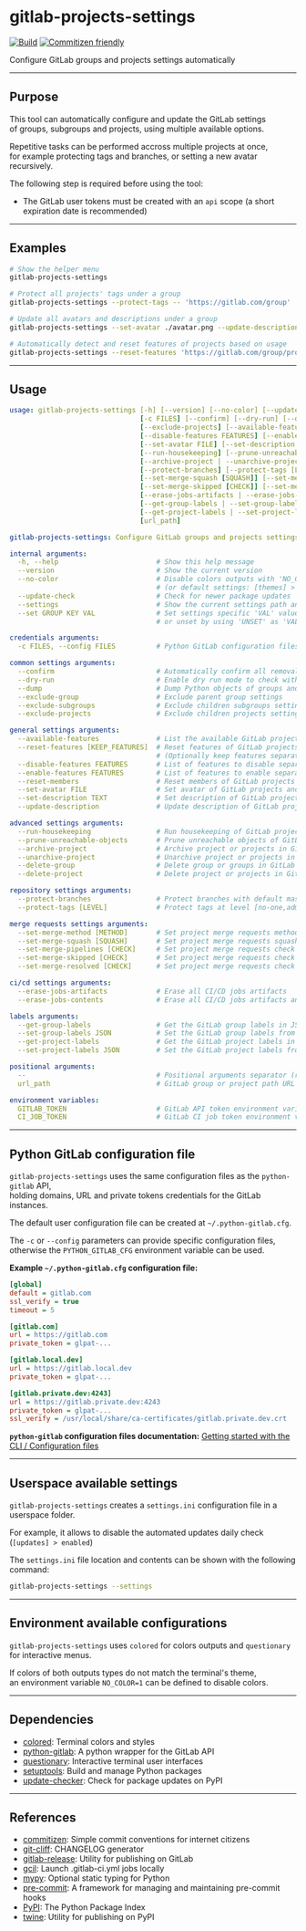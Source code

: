 # gitlab-projects-settings

<!-- markdownlint-disable no-inline-html -->

[![Build](https://gitlab.com/RadianDevCore/tools/gitlab-projects-settings/badges/main/pipeline.svg)](https://gitlab.com/RadianDevCore/tools/gitlab-projects-settings/-/commits/main/)
[![Commitizen friendly](https://img.shields.io/badge/commitizen-friendly-brightgreen.svg)](https://commitizen-tools.github.io/commitizen/)

Configure GitLab groups and projects settings automatically

---

## Purpose

This tool can automatically configure and update the GitLab settings  
of groups, subgroups and projects, using multiple available options.

Repetitive tasks can be performed accross multiple projects at once,  
for example protecting tags and branches, or setting a new avatar recursively.

The following step is required before using the tool:

- The GitLab user tokens must be created with an `api` scope (a short expiration date is recommended)

---

## Examples

<!-- prettier-ignore-start -->

```bash
# Show the helper menu
gitlab-projects-settings

# Protect all projects' tags under a group
gitlab-projects-settings --protect-tags -- 'https://gitlab.com/group'

# Update all avatars and descriptions under a group
gitlab-projects-settings --set-avatar ./avatar.png --update-description 'https://gitlab.com/group'

# Automatically detect and reset features of projects based on usage
gitlab-projects-settings --reset-features 'https://gitlab.com/group/project'
```

<!-- prettier-ignore-end -->

---

## Usage

<!-- prettier-ignore-start -->
<!-- readme-help-start -->

```yaml
usage: gitlab-projects-settings [-h] [--version] [--no-color] [--update-check] [--settings] [--set GROUP KEY VAL]
                                [-c FILES] [--confirm] [--dry-run] [--dump] [--exclude-group] [--exclude-subgroups]
                                [--exclude-projects] [--available-features] [--reset-features [KEEP_FEATURES]]
                                [--disable-features FEATURES] [--enable-features FEATURES] [--reset-members]
                                [--set-avatar FILE] [--set-description TEXT] [--update-description]
                                [--run-housekeeping] [--prune-unreachable-objects]
                                [--archive-project | --unarchive-project] [--delete-group] [--delete-project]
                                [--protect-branches] [--protect-tags [LEVEL]] [--set-merge-method [METHOD]]
                                [--set-merge-squash [SQUASH]] [--set-merge-pipelines [CHECK]]
                                [--set-merge-skipped [CHECK]] [--set-merge-resolved [CHECK]]
                                [--erase-jobs-artifacts | --erase-jobs-contents]
                                [--get-group-labels | --set-group-labels JSON]
                                [--get-project-labels | --set-project-labels JSON] [--]
                                [url_path]

gitlab-projects-settings: Configure GitLab groups and projects settings automatically

internal arguments:
  -h, --help                        # Show this help message
  --version                         # Show the current version
  --no-color                        # Disable colors outputs with 'NO_COLOR=1'
                                    # (or default settings: [themes] > no_color)
  --update-check                    # Check for newer package updates
  --settings                        # Show the current settings path and contents
  --set GROUP KEY VAL               # Set settings specific 'VAL' value to [GROUP] > KEY
                                    # or unset by using 'UNSET' as 'VAL'

credentials arguments:
  -c FILES, --config FILES          # Python GitLab configuration files (default: PYTHON_GITLAB_CFG environment)

common settings arguments:
  --confirm                         # Automatically confirm all removal and contents warnings
  --dry-run                         # Enable dry run mode to check without saving
  --dump                            # Dump Python objects of groups and projects
  --exclude-group                   # Exclude parent group settings
  --exclude-subgroups               # Exclude children subgroups settings
  --exclude-projects                # Exclude children projects settings

general settings arguments:
  --available-features              # List the available GitLab project features known by the tool
  --reset-features [KEEP_FEATURES]  # Reset features of GitLab projects based on usage
                                    # (Optionally keep features separated by ",")
  --disable-features FEATURES       # List of features to disable separated by ","
  --enable-features FEATURES        # List of features to enable separated by ","
  --reset-members                   # Reset members of GitLab projects and groups
  --set-avatar FILE                 # Set avatar of GitLab projects and groups
  --set-description TEXT            # Set description of GitLab projects and groups
  --update-description              # Update description of GitLab projects and groups automatically

advanced settings arguments:
  --run-housekeeping                # Run housekeeping of GitLab project or projects in groups
  --prune-unreachable-objects       # Prune unreachable objects of GitLab project or projects in groups
  --archive-project                 # Archive project or projects in GitLab groups
  --unarchive-project               # Unarchive project or projects in GitLab groups
  --delete-group                    # Delete group or groups in GitLab groups
  --delete-project                  # Delete project or projects in GitLab groups

repository settings arguments:
  --protect-branches                # Protect branches with default master/main, develop and staging
  --protect-tags [LEVEL]            # Protect tags at level [no-one,admins,maintainers,developers] (default: no-one)

merge requests settings arguments:
  --set-merge-method [METHOD]       # Set project merge requests method (Merge, Semi-linear, Fast-forward, default: Fast-forward)
  --set-merge-squash [SQUASH]       # Set project merge requests squashing (Do not allow, Allow, Encourage, Require, default: Allow)
  --set-merge-pipelines [CHECK]     # Set project merge requests check for successful pipelines (true, false, default: True)
  --set-merge-skipped [CHECK]       # Set project merge requests check for skipped pipelines (true, false, default: True)
  --set-merge-resolved [CHECK]      # Set project merge requests check for resolved threads (true, false, default: True)

ci/cd settings arguments:
  --erase-jobs-artifacts            # Erase all CI/CD jobs artifacts
  --erase-jobs-contents             # Erase all CI/CD jobs artifacts and traces

labels arguments:
  --get-group-labels                # Get the GitLab group labels in JSON format
  --set-group-labels JSON           # Set the GitLab group labels from JSON format
  --get-project-labels              # Get the GitLab project labels in JSON format
  --set-project-labels JSON         # Set the GitLab project labels from JSON format

positional arguments:
  --                                # Positional arguments separator (recommended)
  url_path                          # GitLab group or project path URL

environment variables:
  GITLAB_TOKEN                      # GitLab API token environment variable
  CI_JOB_TOKEN                      # GitLab CI job token environment variable (CI only)
```

<!-- readme-help-stop -->
<!-- prettier-ignore-end -->

---

## Python GitLab configuration file

`gitlab-projects-settings` uses the same configuration files as the `python-gitlab` API,  
holding domains, URL and private tokens credentials for the GitLab instances.

The default user configuration file can be created at `~/.python-gitlab.cfg`.

The `-c` or `--config` parameters can provide specific configuration files,  
otherwise the `PYTHON_GITLAB_CFG` environment variable can be used.

**Example `~/.python-gitlab.cfg` configuration file:**

```ini
[global]
default = gitlab.com
ssl_verify = true
timeout = 5

[gitlab.com]
url = https://gitlab.com
private_token = glpat-...

[gitlab.local.dev]
url = https://gitlab.local.dev
private_token = glpat-...

[gitlab.private.dev:4243]
url = https://gitlab.private.dev:4243
private_token = glpat-...
ssl_verify = /usr/local/share/ca-certificates/gitlab.private.dev.crt
```


**`python-gitlab` configuration files documentation:** [Getting started with the CLI / Configuration files](https://python-gitlab.readthedocs.io/en/stable/cli-usage.html#configuration-files)

---

## Userspace available settings

`gitlab-projects-settings` creates a `settings.ini` configuration file in a userspace folder.

For example, it allows to disable the automated updates daily check (`[updates] > enabled`)

The `settings.ini` file location and contents can be shown with the following command:

```bash
gitlab-projects-settings --settings
```

---

## Environment available configurations

`gitlab-projects-settings` uses `colored` for colors outputs and `questionary` for interactive menus.

If colors of both outputs types do not match the terminal's theme,  
an environment variable `NO_COLOR=1` can be defined to disable colors.

---

## Dependencies

- [colored](https://pypi.org/project/colored/): Terminal colors and styles
- [python-gitlab](https://pypi.org/project/python-gitlab/): A python wrapper for the GitLab API
- [questionary](https://pypi.org/project/questionary/): Interactive terminal user interfaces
- [setuptools](https://pypi.org/project/setuptools/): Build and manage Python packages
- [update-checker](https://pypi.org/project/update-checker/): Check for package updates on PyPI

---

## References

- [commitizen](https://pypi.org/project/commitizen/): Simple commit conventions for internet citizens
- [git-cliff](https://github.com/orhun/git-cliff): CHANGELOG generator
- [gitlab-release](https://pypi.org/project/gitlab-release/): Utility for publishing on GitLab
- [gcil](https://pypi.org/project/gcil/): Launch .gitlab-ci.yml jobs locally
- [mypy](https://pypi.org/project/mypy/): Optional static typing for Python
- [pre-commit](https://pre-commit.com/): A framework for managing and maintaining pre-commit hooks
- [PyPI](https://pypi.org/): The Python Package Index
- [twine](https://pypi.org/project/twine/): Utility for publishing on PyPI
